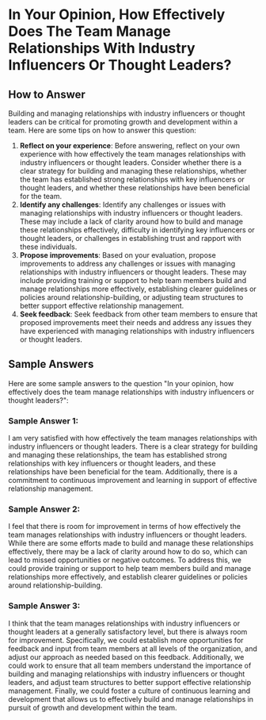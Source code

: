 In Your Opinion, How Effectively Does The Team Manage Relationships With Industry Influencers Or Thought Leaders?
========================================================================================================================================

How to Answer
-------------

Building and managing relationships with industry influencers or thought leaders can be critical for promoting growth and development within a team. Here are some tips on how to answer this question:

1. **Reflect on your experience**: Before answering, reflect on your own experience with how effectively the team manages relationships with industry influencers or thought leaders. Consider whether there is a clear strategy for building and managing these relationships, whether the team has established strong relationships with key influencers or thought leaders, and whether these relationships have been beneficial for the team.
2. **Identify any challenges**: Identify any challenges or issues with managing relationships with industry influencers or thought leaders. These may include a lack of clarity around how to build and manage these relationships effectively, difficulty in identifying key influencers or thought leaders, or challenges in establishing trust and rapport with these individuals.
3. **Propose improvements**: Based on your evaluation, propose improvements to address any challenges or issues with managing relationships with industry influencers or thought leaders. These may include providing training or support to help team members build and manage relationships more effectively, establishing clearer guidelines or policies around relationship-building, or adjusting team structures to better support effective relationship management.
4. **Seek feedback**: Seek feedback from other team members to ensure that proposed improvements meet their needs and address any issues they have experienced with managing relationships with industry influencers or thought leaders.

Sample Answers
--------------

Here are some sample answers to the question "In your opinion, how effectively does the team manage relationships with industry influencers or thought leaders?":

### Sample Answer 1:

I am very satisfied with how effectively the team manages relationships with industry influencers or thought leaders. There is a clear strategy for building and managing these relationships, the team has established strong relationships with key influencers or thought leaders, and these relationships have been beneficial for the team. Additionally, there is a commitment to continuous improvement and learning in support of effective relationship management.

### Sample Answer 2:

I feel that there is room for improvement in terms of how effectively the team manages relationships with industry influencers or thought leaders. While there are some efforts made to build and manage these relationships effectively, there may be a lack of clarity around how to do so, which can lead to missed opportunities or negative outcomes. To address this, we could provide training or support to help team members build and manage relationships more effectively, and establish clearer guidelines or policies around relationship-building.

### Sample Answer 3:

I think that the team manages relationships with industry influencers or thought leaders at a generally satisfactory level, but there is always room for improvement. Specifically, we could establish more opportunities for feedback and input from team members at all levels of the organization, and adjust our approach as needed based on this feedback. Additionally, we could work to ensure that all team members understand the importance of building and managing relationships with industry influencers or thought leaders, and adjust team structures to better support effective relationship management. Finally, we could foster a culture of continuous learning and development that allows us to effectively build and manage relationships in pursuit of growth and development within the team.

